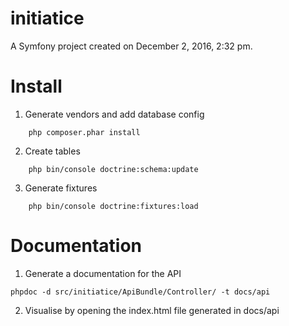 initiatice
==========

A Symfony project created on December 2, 2016, 2:32 pm.

# Install
1. Generate vendors and add database config
```
    php composer.phar install
```

2. Create tables
```
    php bin/console doctrine:schema:update
```

3. Generate fixtures
```
    php bin/console doctrine:fixtures:load
```

# Documentation

1. Generate a documentation for the API
```
phpdoc -d src/initiatice/ApiBundle/Controller/ -t docs/api
```

2. Visualise by opening the index.html file generated in docs/api

